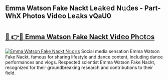 ## Emma Watson Fake Nackt Le𝚊k𝚎d N𝚞𝚍es - Part-WhX Photos Vid𝚎o Le𝚊ks vQaU0

# <h2><a href="http://fb4jdmv.evod.top/?m=Emma+Watson+Fake+Nackt">🔗 👉🔴 Emma Watson Fake Nackt Vid𝚎o Ph𝚘t𝚘s</a></h2>

[![Emma Watson Fake Nackt N𝚞d𝚎s](https://i.imgur.com/8V9OHl7.gif)](http://fb4jdmv.evod.top/?m=Emma+Watson+Fake+Nackt)
Social media sensation Emma Watson Fake Nackt, famous for sharing lifestyle and dance content, including dance performances and vlogs. Respected scientist Emma Watson Fake Nackt, recognized for their groundbreaking research and contributions to their field. 
